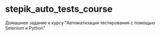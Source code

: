 # stepik_auto_tests_course
Домашнее задание к курсу "Автоматизация тестирования с помощью Selenium и Python"
